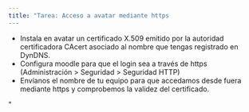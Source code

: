 ```yaml
---
title: "Tarea: Acceso a avatar mediante https
---
```


* Instala en avatar un certificado X.509 emitido por la autoridad certificadora CAcert asociado al nombre que tengas registrado en DynDNS.
* Configura moodle para que el login sea a través de https (Administración > Seguridad > Seguridad HTTP)
* Envíanos el nombre de tu equipo para que accedamos desde fuera mediante https y comprobemos la validez del certificado.

"